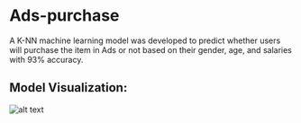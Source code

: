 # Ads-purchase
A K-NN machine learning model was developed to predict whether users will purchase the item in Ads or not based on their gender, age, and salaries with 93% accuracy.

## Model Visualization:
![alt text](![image](https://user-images.githubusercontent.com/59966100/149193724-7788ca65-6f76-4544-bd7d-fc1a4a53cca7.png))
